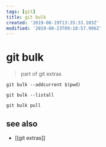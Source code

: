 ```yaml
---
tags: [git]
title: git bulk
created: '2019-08-19T13:35:33.103Z'
modified: '2019-08-23T09:18:57.996Z'
---
```


# git bulk

> part of git extras

```
git bulk --addcurrent $(pwd)

git bulk --listall

git bulk pull
```

## see also
- [[git extras]]
